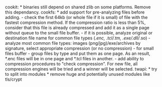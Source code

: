 cookit:
    * binaries still depend on shared zlib on some platforms. Remove this
      dependancy.
cookfs:
    * add support for pre-analyzing files before adding.
      - check the first 64kb (or whole file if it is small) of file with
        the fastest compression method. If the compression ratio is less
        than 5%, consider that this file is already compressed and add it as
        a single page without queue to the small file buffer.
      - if it is possible, analyze original or destination file name for
        common file types (*.enc, *.tcl/*.tm, *.exe/*.dll/*.so)
      - analyze most common file types: images (png/jpg)/exe/archives by
        signature, select appropriate compression (or no compression)
      - for small files buffer - group files by type and put them as one page.
        As an result, *.enc files will be in one page and *.tcl files in
        another.
      - add ability to compression procedures to "check compression". For new
        file, all compression engines will be tried and a winner will be
        selected.
twapi:
    * try to split into modules
    * remove huge and potentially unused modules like tls/crypt
